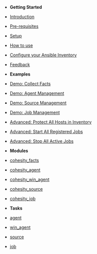 - **Getting Started**
- [Introduction](overview.md)
- [Pre-requisites](pre-requisites.md)
- [Setup](setup.md)
- [How to use](how-to-use.md)
- [Configure your Ansible Inventory](examples/configuring-your-ansible-inventory.md)
- [Feedback](feedback.md)


- **Examples**
- [Demo: Collect Facts](examples/demos/facts.md)
- [Demo: Agent Management](examples/demos/agents.md)
- [Demo: Source Management](examples/demos/sources.md)
- [Demo: Job Management](examples/demos/jobs.md)
- [Advanced: Protect All Hosts in Inventory](examples/complete/cohesity_protect_inventory)
- [Advanced: Start All Registered Jobs](examples/complete/cohesity_start_all_protection_jobs.md)
- [Advanced: Stop All Active Jobs](examples/complete/cohesity_stop_all_active_protection_jobs.md)


- **Modules**
- [cohesity_facts](modules/cohesity_facts.md)
- [cohesity_agent](modules/cohesity_agent.md)
- [cohesity_win_agent](modules/cohesity_win_agent.md)
- [cohesity_source](modules/cohesity_source.md)
- [cohesity_job](modules/cohesity_job.md)


- **Tasks**
- [agent](tasks/agent.md)
- [win_agent](tasks/win_agent.md)
- [source](tasks/source.md)
- [job](tasks/job.md)
